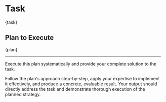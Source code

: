 # Task

{task}

## Plan to Execute

{plan}

---

Execute this plan systematically and provide your complete solution to the task.

Follow the plan's approach step-by-step, apply your expertise to implement it effectively, and produce a concrete, evaluable result. Your output should directly address the task and demonstrate thorough execution of the planned strategy.
